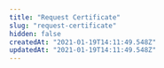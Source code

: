 ```yaml
---
title: "Request Certificate"
slug: "request-certificate"
hidden: false
createdAt: "2021-01-19T14:11:49.548Z"
updatedAt: "2021-01-19T14:11:49.548Z"
---
```

